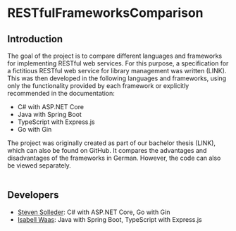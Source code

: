 # RESTfulFrameworksComparison
## Introduction
The goal of the project is to compare different languages and frameworks for implementing RESTful web services.
For this purpose, a specification for a fictitious RESTful web service for library management was written (LINK). This was then developed in the following languages and frameworks, using only the functionality provided by each framework or explicitly recommended in the documentation:
- C# with ASP.NET Core
- Java with Spring Boot
- TypeScript with Express.js
- Go with Gin

The project was originally created as part of our bachelor thesis (LINK), which can also be found on GitHub. It compares the advantages and disadvantages of the frameworks in German. However, the code can also be viewed separately.
<br><br>

## Developers
- [Steven Solleder](https://github.com/stevensolleder): C# with ASP.NET Core, Go with Gin
- [Isabell Waas](https://github.com/isabellwaas): Java with Spring Boot, TypeScript with Express.js
